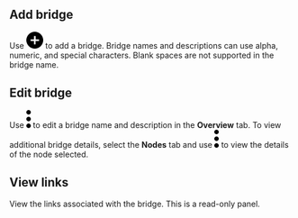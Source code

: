 ## Add bridge


Use ![Plus icon to add item](Images/ebt1659745488877.svg) to add a bridge. Bridge names and descriptions can use alpha, numeric, and special characters. Blank spaces are not supported in the bridge name.

## Edit bridge


Use ![Kabob menu icon](Images/zsz1597101912145.svg) to edit a bridge name and description in the **Overview** tab. To view additional bridge details, select the **Nodes** tab and use ![Kabob menu icon](Images/zsz1597101912145.svg) to view the details of the node selected.

## View links


View the links associated with the bridge. This is a read-only panel.

